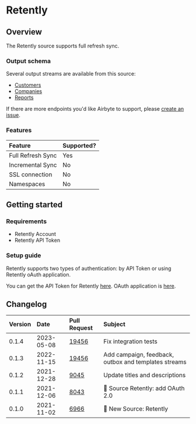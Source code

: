 # Retently

## Overview

The Retently source supports full refresh sync.

### Output schema

Several output streams are available from this source:

* [Customers](https://www.retently.com/api/#api-get-customers-get)
* [Companies](https://www.retently.com/api/#api-get-companies-get)
* [Reports](https://www.retently.com/api/#api-get-reports-get)

If there are more endpoints you'd like Airbyte to support, please [create an issue](https://github.com/airbytehq/airbyte/issues/new/choose).

### Features

| Feature | Supported? |
| :--- | :--- |
| Full Refresh Sync | Yes |
| Incremental Sync | No |
| SSL connection | No |
| Namespaces | No |

## Getting started

### Requirements

* Retently Account
* Retently API Token

### Setup guide

Retently supports two types of authentication: by API Token or using Retently oAuth application.

You can get the API Token for Retently [here](https://app.retently.com/settings/api/tokens).
OAuth application is [here](https://app.retently.com/settings/oauth).

## Changelog

| Version | Date | Pull Request | Subject |
| :--- | :--- | :--- | :--- |
| 0.1.4 | 2023-05-08 | [19456](https://github.com/airbytehq/airbyte/pull/19456) | Fix integration tests |
| 0.1.3 | 2022-11-15 | [19456](https://github.com/airbytehq/airbyte/pull/19456) | Add campaign, feedback, outbox and templates streams |
| 0.1.2 | 2021-12-28 | [9045](https://github.com/airbytehq/airbyte/pull/9045)   | Update titles and descriptions |
| 0.1.1 | 2021-12-06 | [8043](https://github.com/airbytehq/airbyte/pull/8043)   | 🎉 Source Retently: add OAuth 2.0 |
| 0.1.0 | 2021-11-02 | [6966](https://github.com/airbytehq/airbyte/pull/6966)   | 🎉 New Source: Retently |
